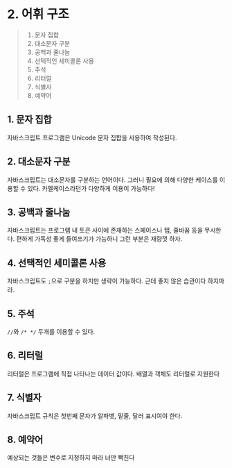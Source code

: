 # 2. 어휘 구조

> 1. 문자 집합
> 2. 대소문자 구분
> 3. 공백과 줄나눔
> 4. 선택적인 세미콜론 사용
> 5. 주석
> 6. 리터럴 
> 7. 식별자
> 8. 예약어

## 1. 문자 집합

자바스크립트 프로그램은 Unicode 문자 집합을 사용하여 작성된다.

## 2. 대소문자 구분

자바스크립트는 대소문자를 구분하는 언어이다. 그러니 필요에 의해 다양한 케이스를 이용할 수 있다. 카멜케이스라던가 다양하게 이용이 가능하다!

## 3. 공백과 줄나눔

자바스크립트는 프로그램 내 토큰 사이에 존재하는 스페이스나 탭, 줄바꿈 등을 무시한다. 편하게 가독성 좋게 들여쓰기가 가능하니 그런 부분은 재량껏 하자.

## 4. 선택적인 세미콜론 사용

자바스크립트도 `;`으로 구분을 하지만 생략이 가능하다. 근데 좋지 않은 습관이다 하지마라.

## 5. 주석

`//`와 `/* */` 두개를 이용할 수 있다.

## 6. 리터럴

리터럴은 프로그램에 직접 나타나는 데이터 값이다. 배열과 객체도 리터럴로 지원한다

## 7. 식별자

자바스크립트 규칙은 첫번째 문자가 알파뱃, 밑줄, 달러 표시여야 한다.

## 8. 예약어

예상되는 것들은 변수로 지정하지 마라 너만 빡친다